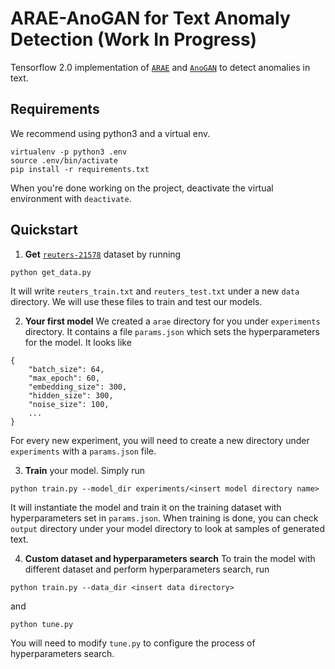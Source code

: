 # ARAE-AnoGAN for Text Anomaly Detection (Work In Progress)

Tensorflow 2.0 implementation of [`ARAE`](https://arxiv.org/pdf/1706.04223.pdf) and [`AnoGAN`](https://arxiv.org/pdf/1703.05921.pdf) to detect anomalies in text.

## Requirements

We recommend using python3 and a virtual env.

```
virtualenv -p python3 .env
source .env/bin/activate
pip install -r requirements.txt
```

When you're done working on the project, deactivate the virtual environment with `deactivate`.

## Quickstart

1. **Get** [`reuters-21578`](http://www.daviddlewis.com/resources/testcollections/reuters21578/) dataset by running
```angular2
python get_data.py
```
It will write `reuters_train.txt` and `reuters_test.txt` under a new `data` directory. We will use these files to train and test our models.

2. **Your first model** We created a `arae` directory for you under `experiments` directory. It contains a file `params.json` which sets the hyperparameters for the model. It looks like
```angular2
{
    "batch_size": 64,
    "max_epoch": 60,
    "embedding_size": 300,
    "hidden_size": 300,
    "noise_size": 100,
    ...
}
```
For every new experiment, you will need to create a new directory under `experiments` with a `params.json` file.

3. **Train** your model. Simply run
```angular2
python train.py --model_dir experiments/<insert model directory name>
```
It will instantiate the model and train it on the training dataset with hyperparameters set in `params.json`. When training is done, you can check `output` directory under your model directory to look at samples of generated text.

4. **Custom dataset and hyperparameters search** To train the model with different dataset and perform hyperparameters search, run
```angular2
python train.py --data_dir <insert data directory>
```
and 
```angular2
python tune.py
```
You will need to modify `tune.py` to configure the process of hyperparameters search.